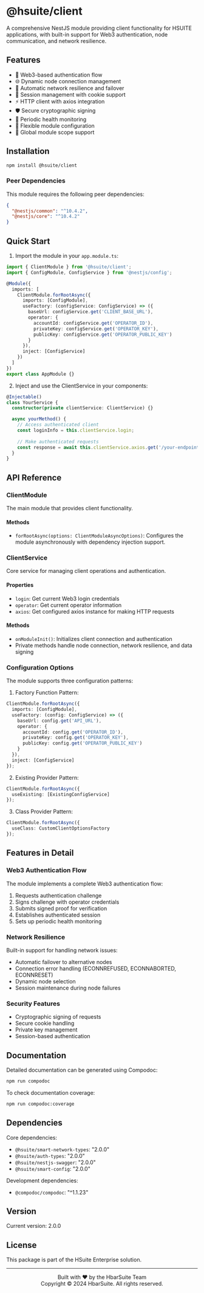 # @hsuite/client

A comprehensive NestJS module providing client functionality for HSUITE applications, with built-in support for Web3 authentication, node communication, and network resilience.

## Features

- 🔐 Web3-based authentication flow
- 🌐 Dynamic node connection management
- 🔄 Automatic network resilience and failover
- 🍪 Session management with cookie support
- ⚡ HTTP client with axios integration
- 🛡️ Secure cryptographic signing
- 📡 Periodic health monitoring
- 🔌 Flexible module configuration
- 🎯 Global module scope support

## Installation

```bash
npm install @hsuite/client
```

### Peer Dependencies

This module requires the following peer dependencies:

```json
{
  "@nestjs/common": "^10.4.2",
  "@nestjs/core": "^10.4.2"
}
```

## Quick Start

1. Import the module in your `app.module.ts`:

```typescript
import { ClientModule } from '@hsuite/client';
import { ConfigModule, ConfigService } from '@nestjs/config';

@Module({
  imports: [
    ClientModule.forRootAsync({
      imports: [ConfigModule],
      useFactory: (configService: ConfigService) => ({
        baseUrl: configService.get('CLIENT_BASE_URL'),
        operator: {
          accountId: configService.get('OPERATOR_ID'),
          privateKey: configService.get('OPERATOR_KEY'),
          publicKey: configService.get('OPERATOR_PUBLIC_KEY')
        }
      }),
      inject: [ConfigService]
    })
  ]
})
export class AppModule {}
```

2. Inject and use the ClientService in your components:

```typescript
@Injectable()
class YourService {
  constructor(private clientService: ClientService) {}

  async yourMethod() {
    // Access authenticated client
    const loginInfo = this.clientService.login;
    
    // Make authenticated requests
    const response = await this.clientService.axios.get('/your-endpoint');
  }
}
```

## API Reference

### ClientModule

The main module that provides client functionality.

#### Methods

- `forRootAsync(options: ClientModuleAsyncOptions)`: Configures the module asynchronously with dependency injection support.

### ClientService

Core service for managing client operations and authentication.

#### Properties

- `login`: Get current Web3 login credentials
- `operator`: Get current operator information
- `axios`: Get configured axios instance for making HTTP requests

#### Methods

- `onModuleInit()`: Initializes client connection and authentication
- Private methods handle node connection, network resilience, and data signing

### Configuration Options

The module supports three configuration patterns:

1. Factory Function Pattern:
```typescript
ClientModule.forRootAsync({
  imports: [ConfigModule],
  useFactory: (config: ConfigService) => ({
    baseUrl: config.get('API_URL'),
    operator: {
      accountId: config.get('OPERATOR_ID'),
      privateKey: config.get('OPERATOR_KEY'),
      publicKey: config.get('OPERATOR_PUBLIC_KEY')
    }
  }),
  inject: [ConfigService]
});
```

2. Existing Provider Pattern:
```typescript
ClientModule.forRootAsync({
  useExisting: [ExistingConfigService]
});
```

3. Class Provider Pattern:
```typescript
ClientModule.forRootAsync({
  useClass: CustomClientOptionsFactory
});
```

## Features in Detail

### Web3 Authentication Flow

The module implements a complete Web3 authentication flow:
1. Requests authentication challenge
2. Signs challenge with operator credentials
3. Submits signed proof for verification
4. Establishes authenticated session
5. Sets up periodic health monitoring

### Network Resilience

Built-in support for handling network issues:
- Automatic failover to alternative nodes
- Connection error handling (ECONNREFUSED, ECONNABORTED, ECONNRESET)
- Dynamic node selection
- Session maintenance during node failures

### Security Features

- Cryptographic signing of requests
- Secure cookie handling
- Private key management
- Session-based authentication

## Documentation

Detailed documentation can be generated using Compodoc:

```bash
npm run compodoc
```

To check documentation coverage:

```bash
npm run compodoc:coverage
```

## Dependencies

Core dependencies:
- `@hsuite/smart-network-types`: "2.0.0"
- `@hsuite/auth-types`: "2.0.0"
- `@hsuite/nestjs-swagger`: "2.0.0"
- `@hsuite/smart-config`: "2.0.0"

Development dependencies:
- `@compodoc/compodoc`: "^1.1.23"

## Version

Current version: 2.0.0

## License

This package is part of the HSuite Enterprise solution.

---

<p align="center">
  Built with ❤️ by the HbarSuite Team<br>
  Copyright © 2024 HbarSuite. All rights reserved.
</p>